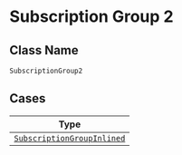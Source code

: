 
# Subscription Group 2

## Class Name

`SubscriptionGroup2`

## Cases

| Type |
|  --- |
| [`SubscriptionGroupInlined`](../../../doc/models/subscription-group-inlined.md) |

